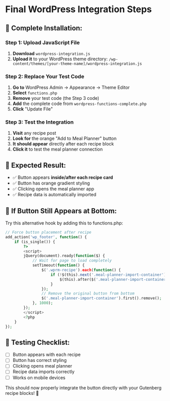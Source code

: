 # Final WordPress Integration Steps

## 🎯 **Complete Installation:**

### **Step 1: Upload JavaScript File**
1. **Download** `wordpress-integration.js` 
2. **Upload it** to your WordPress theme directory: 
   `/wp-content/themes/[your-theme-name]/wordpress-integration.js`

### **Step 2: Replace Your Test Code**
1. **Go to** WordPress Admin → Appearance → Theme Editor
2. **Select** `functions.php`
3. **Remove** your test code (the Step 3 code)
4. **Add** the complete code from `wordpress-functions-complete.php`
5. **Click** "Update File"

### **Step 3: Test the Integration**
1. **Visit** any recipe post
2. **Look for** the orange "Add to Meal Planner" button
3. **It should appear** directly after each recipe block
4. **Click it** to test the meal planner connection

## 🎨 **Expected Result:**

- ✅ Button appears **inside/after each recipe card**
- ✅ Button has orange gradient styling
- ✅ Clicking opens the meal planner app
- ✅ Recipe data is automatically imported

## 🔧 **If Button Still Appears at Bottom:**

Try this alternative hook by adding this to functions.php:

```php
// Force button placement after recipe
add_action('wp_footer', function() {
    if (is_single()) {
        ?>
        <script>
        jQuery(document).ready(function($) {
            // Wait for page to load completely
            setTimeout(function() {
                $('.wprm-recipe').each(function() {
                    if (!$(this).next('.meal-planner-import-container').length) {
                        $(this).after($('.meal-planner-import-container').first().clone());
                    }
                });
                // Remove the original button from bottom
                $('.meal-planner-import-container').first().remove();
            }, 1000);
        });
        </script>
        <?php
    }
});
```

## 📱 **Testing Checklist:**
- [ ] Button appears with each recipe
- [ ] Button has correct styling
- [ ] Clicking opens meal planner
- [ ] Recipe data imports correctly
- [ ] Works on mobile devices

This should now properly integrate the button directly with your Gutenberg recipe blocks! 🎉